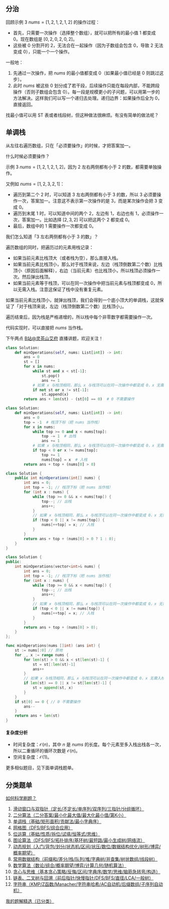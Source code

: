 ## 分治

回顾示例 3 $\textit{nums}=[1,2,1,2,1,2]$ 的操作过程：

- 首先，只需要一次操作（选择整个数组），就可以把所有的最小值 $1$ 都变成 $0$。现在数组是 $[0,2,0,2,0,2]$。
- 这些被 $0$ 分割开的 $2$，无法合在一起操作（因为子数组会包含 $0$，导致 $2$ 无法变成 $0$），只能一个一个操作。

一般地：

1. 先通过一次操作，把 $\textit{nums}$ 的最小值都变成 $0$（如果最小值已经是 $0$ 则跳过这步）。
2. 此时 $\textit{nums}$ 被这些 $0$ 划分成了若干段，后续操作只能在每段内部，不能跨段操作（否则子数组会包含 $0$）。每一段是规模更小的子问题，可以用第一步的方法解决。这样我们可以写一个递归去处理。递归边界：如果操作后全为 $0$，直接返回。

找最小值可以用 ST 表或者线段树，但这种做法很麻烦。有没有简单的做法呢？

## 单调栈

从左往右遍历数组，只在「必须要操作」的时候，才把答案加一。

什么时候必须要操作？

示例 3 $\textit{nums}=[1,2,1,2,1,2]$，因为 $2$ 左右两侧都有小于 $2$ 的数，都需要单独操作。

又例如 $\textit{nums}=[1,2,3,2,1]$：

- 遍历到第二个 $2$ 时，可以知道 $3$ 左右两侧都有小于 $3$ 的数，所以 $3$ 必须要操作一次，答案加一。注意这不表示第一次操作的是 $3$，而是某次操作会把 $3$ 变成 $0$。
- 遍历到末尾 $1$ 时，可以知道中间的两个 $2$，左边有 $1$，右边也有 $1$，必须操作一次，答案加一。比如选择 $[2,3,2]$ 可以把这两个 $2$ 都变成 $0$。
- 最后，数组中的 $1$ 需要操作一次都变成 $0$。

我们怎么知道「$3$ 左右两侧都有小于 $3$ 的数」？

遍历数组的同时，把遍历过的元素用栈记录：

- 如果当前元素比栈顶大（或者栈为空），那么直接入栈。
- 如果当前元素比栈顶小，那么对于栈顶来说，左边（栈顶倒数第二个数）比栈顶小（原因后面解释），右边（当前元素）也比栈顶小，所以栈顶必须操作一次。然后弹出栈顶。
- 如果当前元素等于栈顶，可以在同一次操作中把当前元素与栈顶都变成 $0$，所以无需入栈。注意这保证了栈中没有重复元素。

如果当前元素比栈顶小，就弹出栈顶，我们会得到一个底小顶大的单调栈，这就保证了「对于栈顶来说，左边（栈顶倒数第二个数）比栈顶小」。

遍历结束后，因为栈是严格递增的，所以栈中每个非零数字都需要操作一次。

代码实现时，可以直接把 $\textit{nums}$ 当作栈。

下午两点 [B站@灵茶山艾府](https://space.bilibili.com/206214) 直播讲题，欢迎关注！

```py [sol-Python3]
class Solution:
    def minOperations(self, nums: List[int]) -> int:
        ans = 0
        st = []
        for x in nums:
            while st and x < st[-1]:
                st.pop()
                ans += 1
            # 如果 x 与栈顶相同，那么 x 与栈顶可以在同一次操作中都变成 0，x 无需入栈
            if not st or x != st[-1]:
                st.append(x)
        return ans + len(st) - (st[0] == 0)  # 0 不需要操作
```

```py [sol-Python3 原地]
class Solution:
    def minOperations(self, nums: List[int]) -> int:
        ans = 0
        top = -1  # 栈顶下标（把 nums 当作栈）
        for x in nums:
            while top >= 0 and x < nums[top]:
                top -= 1  # 出栈
                ans += 1
            # 如果 x 与栈顶相同，那么 x 与栈顶可以在同一次操作中都变成 0，x 无需入栈
            if top < 0 or x != nums[top]:
                top += 1
                nums[top] = x  # 入栈
        return ans + top + (nums[0] > 0)
```

```java [sol-Java]
class Solution {
    public int minOperations(int[] nums) {
        int ans = 0;
        int top = -1; // 栈顶下标（把 nums 当作栈）
        for (int x : nums) {
            while (top >= 0 && x < nums[top]) {
                top--; // 出栈
                ans++;
            }
            // 如果 x 与栈顶相同，那么 x 与栈顶可以在同一次操作中都变成 0，x 无需入栈
            if (top < 0 || x != nums[top]) {
                nums[++top] = x; // 入栈
            }
        }
        return ans + top + (nums[0] > 0 ? 1 : 0);
    }
}
```

```cpp [sol-C++]
class Solution {
public:
    int minOperations(vector<int>& nums) {
        int ans = 0;
        int top = -1; // 栈顶下标（把 nums 当作栈）
        for (int x : nums) {
            while (top >= 0 && x < nums[top]) {
                top--; // 出栈
                ans++;
            }
            // 如果 x 与栈顶相同，那么 x 与栈顶可以在同一次操作中都变成 0，x 无需入栈
            if (top < 0 || x != nums[top]) {
                nums[++top] = x; // 入栈
            }
        }
        return ans + top + (nums[0] > 0);
    }
};
```

```go [sol-Go]
func minOperations(nums []int) (ans int) {
	st := nums[:0] // 原地
	for _, x := range nums {
		for len(st) > 0 && x < st[len(st)-1] {
			st = st[:len(st)-1]
			ans++
		}
		// 如果 x 与栈顶相同，那么 x 与栈顶可以在同一次操作中都变成 0，x 无需入栈
		if len(st) == 0 || x != st[len(st)-1] {
			st = append(st, x)
		}
	}
	if st[0] == 0 { // 0 不需要操作
		ans--
	}
	return ans + len(st)
}
```

#### 复杂度分析

- 时间复杂度：$\mathcal{O}(n)$，其中 $n$ 是 $\textit{nums}$ 的长度。每个元素至多入栈出栈各一次，所以二重循环的循环次数是 $\mathcal{O}(n)$。
- 空间复杂度：$\mathcal{O}(1)$。

更多相似题目，见下面单调栈题单。

## 分类题单

[如何科学刷题？](https://leetcode.cn/circle/discuss/RvFUtj/)

1. [滑动窗口与双指针（定长/不定长/单序列/双序列/三指针/分组循环）](https://leetcode.cn/circle/discuss/0viNMK/)
2. [二分算法（二分答案/最小化最大值/最大化最小值/第K小）](https://leetcode.cn/circle/discuss/SqopEo/)
3. [单调栈（基础/矩形面积/贡献法/最小字典序）](https://leetcode.cn/circle/discuss/9oZFK9/)
4. [网格图（DFS/BFS/综合应用）](https://leetcode.cn/circle/discuss/YiXPXW/)
5. [位运算（基础/性质/拆位/试填/恒等式/思维）](https://leetcode.cn/circle/discuss/dHn9Vk/)
6. [图论算法（DFS/BFS/拓扑排序/基环树/最短路/最小生成树/网络流）](https://leetcode.cn/circle/discuss/01LUak/)
7. [动态规划（入门/背包/划分/状态机/区间/状压/数位/数据结构优化/树形/博弈/概率期望）](https://leetcode.cn/circle/discuss/tXLS3i/)
8. [常用数据结构（前缀和/差分/栈/队列/堆/字典树/并查集/树状数组/线段树）](https://leetcode.cn/circle/discuss/mOr1u6/)
9. [数学算法（数论/组合/概率期望/博弈/计算几何/随机算法）](https://leetcode.cn/circle/discuss/IYT3ss/)
10. [贪心与思维（基本贪心策略/反悔/区间/字典序/数学/思维/脑筋急转弯/构造）](https://leetcode.cn/circle/discuss/g6KTKL/)
11. [链表、二叉树与回溯（前后指针/快慢指针/DFS/BFS/直径/LCA/一般树）](https://leetcode.cn/circle/discuss/K0n2gO/)
12. [字符串（KMP/Z函数/Manacher/字符串哈希/AC自动机/后缀数组/子序列自动机）](https://leetcode.cn/circle/discuss/SJFwQI/)

[我的题解精选（已分类）](https://github.com/EndlessCheng/codeforces-go/blob/master/leetcode/SOLUTIONS.md)
